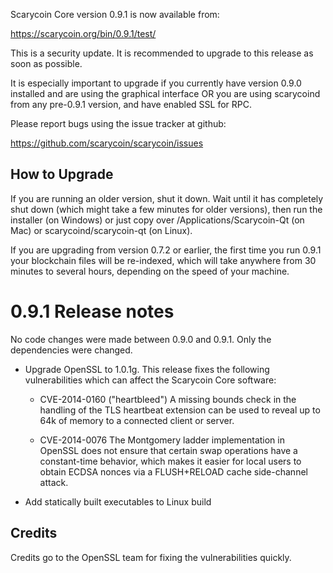 Scarycoin Core version 0.9.1 is now available from:

  https://scarycoin.org/bin/0.9.1/test/

This is a security update. It is recommended to upgrade to this release
as soon as possible.

It is especially important to upgrade if you currently have version 0.9.0
installed and are using the graphical interface OR you are using scarycoind from
any pre-0.9.1 version, and have enabled SSL for RPC.

Please report bugs using the issue tracker at github:

  https://github.com/scarycoin/scarycoin/issues

How to Upgrade
--------------

If you are running an older version, shut it down. Wait until it has completely
shut down (which might take a few minutes for older versions), then run the
installer (on Windows) or just copy over /Applications/Scarycoin-Qt (on Mac) or
scarycoind/scarycoin-qt (on Linux).

If you are upgrading from version 0.7.2 or earlier, the first time you run
0.9.1 your blockchain files will be re-indexed, which will take anywhere from 
30 minutes to several hours, depending on the speed of your machine.

0.9.1 Release notes
=======================

No code changes were made between 0.9.0 and 0.9.1. Only the dependencies were changed.

- Upgrade OpenSSL to 1.0.1g. This release fixes the following vulnerabilities which can
  affect the Scarycoin Core software:

  - CVE-2014-0160 ("heartbleed")
    A missing bounds check in the handling of the TLS heartbeat extension can
    be used to reveal up to 64k of memory to a connected client or server.

  - CVE-2014-0076
    The Montgomery ladder implementation in OpenSSL does not ensure that
    certain swap operations have a constant-time behavior, which makes it
    easier for local users to obtain ECDSA nonces via a FLUSH+RELOAD cache
    side-channel attack.

- Add statically built executables to Linux build

Credits
--------

Credits go to the OpenSSL team for fixing the vulnerabilities quickly.


